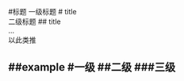 #标题
  一级标题 \# title  
  二级标题 \#\# title  
  ...  
  以此类推  
    
##example
  #一级
  ##二级
  ###三级
  ---
